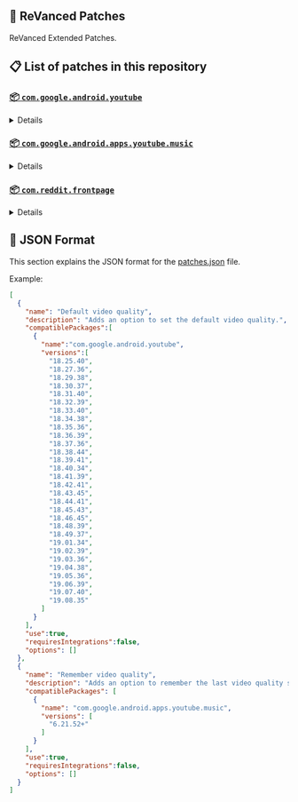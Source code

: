 ## 🧩 ReVanced Patches

ReVanced Extended Patches.

## 📋 List of patches in this repository

### [📦 `com.google.android.youtube`](https://play.google.com/store/apps/details?id=com.google.android.youtube)
<details>

| 💊 Patch | 📜 Description | 🏹 Target Version |
|:--------:|:--------------:|:-----------------:|
| `Add splash animation` | Adds old style splash animation. | 18.25.40 ~ 19.08.35 |
| `Alternative thumbnails` | Adds options to replace video thumbnails using the DeArrow API or image captures from the video. | 18.25.40 ~ 19.08.35 |
| `Ambient mode switch` | Adds an option to bypass the restrictions of ambient mode or disable it completely. | 18.25.40 ~ 19.08.35 |
| `Append time stamps information` | Adds an option to add the current video quality or playback speed in brackets next to the current time. | 18.25.40 ~ 19.08.35 |
| `Change player flyout panel toggles` | Adds an option to use text toggles instead of switch toggles within the additional settings menu. | 18.25.40 ~ 19.08.35 |
| `Change start page` | Adds an option to set which page the app opens in instead of the homepage. | 18.25.40 ~ 19.08.35 |
| `Custom branding heading` | Applies a custom heading in the top left corner within the app. | 18.25.40 ~ 19.08.35 |
| `Custom branding icon YouTube` | Change the YouTube launcher icon to the icon specified in options.json. | 18.25.40 ~ 19.08.35 |
| `Custom branding name YouTube` | Rename the YouTube app to the name specified in options.json. | 18.25.40 ~ 19.08.35 |
| `Custom double tap length` | Add 'double-tap to seek' value. | 18.25.40 ~ 19.08.35 |
| `Custom package name` | Changes the package name for the non-root build of YouTube and YouTube Music to the name specified in options.json. | all |
| `Custom playback speed` | Adds options to customize available playback speeds. | 18.25.40 ~ 19.08.35 |
| `Custom player overlay opacity` | Adds an option to change the opacity of the video player background when player controls are visible. | 18.25.40 ~ 19.08.35 |
| `Custom seekbar color` | Adds an option to customize seekbar colors in video players and video thumbnails. | 18.25.40 ~ 19.08.35 |
| `Default playback speed` | Adds an option to set the default playback speed. | 18.25.40 ~ 19.08.35 |
| `Default video quality` | Adds an option to set the default video quality. | 18.25.40 ~ 19.08.35 |
| `Disable HDR video` | Adds options to disable HDR video. | 18.25.40 ~ 19.08.35 |
| `Disable QUIC protocol` | Adds an option to disable CronetEngine's QUIC protocol. | 18.25.40 ~ 19.08.35 |
| `Disable auto captions` | Adds an option to disable captions from being automatically enabled. | 18.25.40 ~ 19.08.35 |
| `Disable haptic feedback` | Adds an option to disable haptic feedback when swiping the video player. | 18.25.40 ~ 19.08.35 |
| `Disable landscape mode` | Adds an option to disable landscape mode when entering fullscreen. | 18.25.40 ~ 19.08.35 |
| `Disable pip notification` | Disable pip notification when you first launch pip mode. | 18.25.40 ~ 19.08.35 |
| `Disable rolling number animations` | Adds an option to disable rolling number animations of video view count, user likes, and upload time. | 18.43.45 ~ 19.08.35 |
| `Disable shorts on startup` | Adds an option to disable the Shorts player from resuming on app startup when Shorts were last being watched. | 18.25.40 ~ 19.08.35 |
| `Disable speed overlay` | Adds an option to disable 'Play at 2x speed' when pressing and holding in the video player. | 18.25.40 ~ 19.08.35 |
| `Disable update screen` | Adds an option to disable the "Update your app" screen that appears when using an outdated client. | 18.25.40 ~ 19.08.35 |
| `Enable bottom player gestures` | Adds an option to enter fullscreen when swiping down below the video player. | 18.25.40 ~ 19.08.35 |
| `Enable compact controls overlay` | Adds an option to make the fullscreen controls compact. | 18.25.40 ~ 19.08.35 |
| `Enable debug logging` | Adds an option to enable debug logging. | 18.25.40 ~ 19.08.35 |
| `Enable external browser` | Adds an option to always open links in your browser instead of in the in-app-browser. | 18.25.40 ~ 19.08.35 |
| `Enable gradient loading screen` | Adds an option to enable gradient loading screen. | 18.25.40 ~ 19.08.35 |
| `Enable language switch` | Adds an option to enable or disable language switching toggle. | 18.25.40 ~ 19.08.35 |
| `Enable minimized playback` | Enables minimized and background playback. | 18.25.40 ~ 19.08.35 |
| `Enable new splash animation` | Adds an option to enable a new type of splash animation. | 18.25.40 ~ 19.08.35 |
| `Enable new thumbnail preview` | Adds an option to enables the new seekbar thumbnails preview. | 18.25.40 ~ 19.08.35 |
| `Enable old quality layout` | Adds an option to restore the old video quality menu with specific video resolution options. | 18.25.40 ~ 19.08.35 |
| `Enable open links directly` | Adds an option to skip over redirection URLs in external links. | 18.25.40 ~ 19.08.35 |
| `Enable seekbar tapping` | Adds an option to enable tap-to-seek on the seekbar of the video player. | 18.25.40 ~ 19.08.35 |
| `Enable song search` | Adds an option to enable song search in the voice search screen. | 18.30.37 ~ 19.08.35 |
| `Enable tablet mini player` | Adds an option to enable the tablet mini player layout. | 18.25.40 ~ 19.08.35 |
| `Enable tablet navigation bar` | Adds an option to enable the tablet navigation bar. | 18.25.40 ~ 19.08.35 |
| `Enable wide search bar` | Adds an option to replace the search icon with a wide search bar. This will hide the YouTube logo when active. | 18.25.40 ~ 19.08.35 |
| `Force fullscreen` | Adds an option to forcefully open videos in fullscreen. | 18.25.40 ~ 19.08.35 |
| `Force opus codec` | Adds an option to force the opus audio codec instead of the mp4a audio codec. | 18.25.40 ~ 19.08.35 |
| `Force video codec` | Adds an option to force the video codec. | 18.25.40 ~ 19.08.35 |
| `Hide account menu` | Adds the ability to hide account menu elements using a custom filter in the account menu and You tab. | 18.25.40 ~ 19.08.35 |
| `Hide animated button background` | Hides the background of the pause and play animated buttons in the Shorts player. | 18.25.40 ~ 19.08.35 |
| `Hide auto player popup panels` | Adds an option to hide panels (such as live chat) from opening automatically. | 18.25.40 ~ 19.08.35 |
| `Hide autoplay button` | Adds an option to hide the autoplay button in the video player. | 18.25.40 ~ 19.08.35 |
| `Hide autoplay preview` | Adds an option to hide the autoplay preview container when in fullscreen. | 18.25.40 ~ 19.08.35 |
| `Hide button container` | Adds options to hide action buttons below the video player. | 18.25.40 ~ 19.08.35 |
| `Hide captions button` | Adds an option to hide the captions button in the video player. | 18.25.40 ~ 19.08.35 |
| `Hide cast button` | Adds an option to hide the cast button. | 18.25.40 ~ 19.08.35 |
| `Hide category bar` | Adds an option to hide the category bar in feeds. | 18.25.40 ~ 19.08.35 |
| `Hide channel avatar section` | Adds an option to hide the channel avatar section of the subscription feed. | 18.25.40 ~ 19.08.35 |
| `Hide channel profile components` | Adds an option to hide channel profile components. | 18.25.40 ~ 19.08.35 |
| `Hide channel watermark` | Adds an option to hide creator's watermarks in the video player. | 18.25.40 ~ 19.08.35 |
| `Hide collapse button` | Adds an option to hide the collapse button in the video player. | 18.25.40 ~ 19.08.35 |
| `Hide comment component` | Adds options to hide components related to comments. | 18.25.40 ~ 19.08.35 |
| `Hide crowdfunding box` | Adds an option to hide the crowdfunding box between the player and video description. | 18.25.40 ~ 19.08.35 |
| `Hide description components` | Adds an option to hide description components. | 18.25.40 ~ 19.08.35 |
| `Hide double tap overlay filter` | Hides the double tap dark filter layer. | 18.25.40 ~ 19.08.35 |
| `Hide double tap to like animations` | Hides the like animations when double tap the screen in the Shorts player. | 18.25.40 ~ 19.08.35 |
| `Hide end screen cards` | Adds an option to hide suggested video cards at the end of the video in the video player. | 18.25.40 ~ 19.08.35 |
| `Hide end screen overlay` | Adds an option to hide the overlay in fullscreen when swiping up and at the end of videos. | 18.25.40 ~ 19.08.35 |
| `Hide feed flyout panel` | Adds the ability to hide feed flyout panel components using a custom filter. | 18.25.40 ~ 19.08.35 |
| `Hide filmstrip overlay` | Adds an option to hide filmstrip overlay in the video player. | 18.25.40 ~ 19.08.35 |
| `Hide floating microphone` | Adds an option to hide the floating microphone button when searching. | 18.25.40 ~ 19.08.35 |
| `Hide fullscreen panels` | Adds an option to hide panels such as live chat when in fullscreen. | 18.25.40 ~ 19.08.35 |
| `Hide general ads` | Adds options to hide general ads. | 18.25.40 ~ 19.08.35 |
| `Hide handle` | Adds options to hide the handle in the account switcher and You tab. | 18.25.40 ~ 19.08.35 |
| `Hide info cards` | Adds an option to hide info-cards in the video player. | 18.25.40 ~ 19.08.35 |
| `Hide latest videos button` | Adds options to hide latest videos button in home feed. | 18.25.40 ~ 19.08.35 |
| `Hide layout components` | Adds options to hide general layout components. | 18.25.40 ~ 19.08.35 |
| `Hide load more button` | Adds an option to hide the button under videos that loads similar videos. | 18.25.40 ~ 19.08.35 |
| `Hide mix playlists` | Adds an option to hide mix playlists in feed. | 18.25.40 ~ 19.08.35 |
| `Hide music button` | Adds an option to hide the YouTube Music button in the video player. | 18.25.40 ~ 19.08.35 |
| `Hide navigation buttons` | Adds options to hide and change navigation buttons (such as the Shorts button). | 18.25.40 ~ 19.08.35 |
| `Hide navigation label` | Adds an option to hide navigation bar labels. | 18.25.40 ~ 19.08.35 |
| `Hide player button background` | Hides the dark background surrounding the video player controls. | 18.25.40 ~ 19.08.35 |
| `Hide player flyout panel` | Adds options to hide player flyout panel components. | 18.25.40 ~ 19.08.35 |
| `Hide previous next button` | Adds an option to hide the previous and next buttons in the video player. | 18.25.40 ~ 19.08.35 |
| `Hide search term thumbnail` | Adds an option to hide thumbnails in the search term history. | 18.25.40 ~ 19.08.35 |
| `Hide seek message` | Adds an option to hide the 'Slide left or right to seek' or 'Release to cancel' message container in the video player. | 18.39.41 ~ 19.08.35 |
| `Hide seekbar` | Adds an option to hide the seekbar in video player and video thumbnails. | 18.25.40 ~ 19.08.35 |
| `Hide shorts components` | Adds options to hide components related to YouTube Shorts. | 18.25.40 ~ 19.08.35 |
| `Hide snack bar` | Adds an option to hide the snack bar action popup. | 18.25.40 ~ 19.08.35 |
| `Hide suggested actions` | Adds an option to hide the suggested actions bar inside the player. | 18.25.40 ~ 19.08.35 |
| `Hide suggested video overlay` | Adds an option to hide the suggested video overlay at the end of videos. | 18.25.40 ~ 19.08.35 |
| `Hide suggestions shelf` | Adds an option to hide the suggestions shelf in feed. | 18.25.40 ~ 19.08.35 |
| `Hide time stamp` | Adds an option to hide the timestamp in the bottom left of the video player. | 18.25.40 ~ 19.08.35 |
| `Hide toolbar button` | Adds an option to hide the button in the toolbar. | 18.25.40 ~ 19.08.35 |
| `Hide tooltip content` | Hides the tooltip box that appears on first install. | 18.25.40 ~ 19.08.35 |
| `Hide trending searches` | Adds an option to hide trending searches in the search bar. | 18.25.40 ~ 19.08.35 |
| `Hide video ads` | Adds an option to hide ads in the video player. | 18.25.40 ~ 19.08.35 |
| `Hide voice search button` | Hide voice search button in search bar. | 18.25.40 ~ 19.08.35 |
| `Keep landscape mode` | Adds an option to keep landscape mode when turning the screen off and on in fullscreen. | 18.42.41 ~ 19.08.35 |
| `Layout switch` | Adds an option to trick dpi to use tablet or phone layout. | 18.25.40 ~ 19.08.35 |
| `MaterialYou` | Enables MaterialYou theme for Android 12+ | 18.25.40 ~ 19.08.35 |
| `MicroG support` | Allows ReVanced Extended to run without root and under a different package name with MicroG. | 18.25.40 ~ 19.08.35 |
| `Overlay buttons` | Adds an option to display overlay buttons in the video player. | 18.25.40 ~ 19.08.35 |
| `Quick actions components` | Adds options to hide and customize components below the seekbar in fullscreen. | 18.25.40 ~ 19.08.35 |
| `Remove viewer discretion dialog` | Adds an option to remove the dialog that appears when opening a video that has been age-restricted by accepting it automatically. This does not bypass the age restriction. | 18.25.40 ~ 19.08.35 |
| `Return YouTube Dislike` | Shows the dislike count of videos using the Return YouTube Dislike API. | 18.25.40 ~ 19.08.35 |
| `Sanitize sharing links` | Adds an option to remove tracking query parameters from URLs when sharing links. | 18.25.40 ~ 19.08.35 |
| `Settings` | Applies mandatory patches to implement ReVanced Extended settings into the application. | 18.25.40 ~ 19.08.35 |
| `Shorts outline button` | Apply the outline icon to the action button of the Shorts player. | 18.25.40 ~ 19.08.35 |
| `SponsorBlock` | Integrates SponsorBlock which allows skipping video segments such as sponsored content. | 18.25.40 ~ 19.08.35 |
| `Spoof app version` | Adds options to spoof the YouTube client version. This can be used to restore old UI elements and features. | 18.25.40 ~ 19.08.35 |
| `Spoof device dimensions` | Adds an option to spoof the device dimensions which unlocks higher video qualities if they aren't available on the device. | 18.25.40 ~ 19.08.35 |
| `Spoof player parameters` | Adds options to spoof player parameters to prevent playback issues. | 18.25.40 ~ 19.08.35 |
| `Swipe controls` | Adds options to enable and configure volume and brightness swipe controls. | 18.25.40 ~ 19.08.35 |
| `Theme` | Change the app's theme to the values specified in options.json. | 18.25.40 ~ 19.08.35 |
| `Translations` | Add Crowdin translations for YouTube. | 18.25.40 ~ 19.08.35 |
</details>

### [📦 `com.google.android.apps.youtube.music`](https://play.google.com/store/apps/details?id=com.google.android.apps.youtube.music)
<details>

| 💊 Patch | 📜 Description | 🏹 Target Version |
|:--------:|:--------------:|:-----------------:|
| `Amoled` | Applies a pure black theme to some components. | 6.21.52+ |
| `Background play` | Enables playing music in the background. | 6.21.52+ |
| `Bitrate default value` | Sets the audio quality to "Always High" when you first install the app. | 6.21.52+ |
| `Certificate spoof` | Enables YouTube Music to work with Android Auto by spoofing the YouTube Music certificate. | 6.21.52+ |
| `Change start page` | Adds an option to set which page the app opens in instead of the homepage. | 6.21.52+ |
| `Custom branding icon YouTube Music` | Changes the YouTube Music app icon to the icon specified in options.json. | 6.21.52+ |
| `Custom branding name YouTube Music` | Renames the YouTube Music app to the name specified in options.json. | 6.21.52+ |
| `Custom package name` | Changes the package name for the non-root build of YouTube and YouTube Music to the name specified in options.json. | 6.21.52+ |
| `Custom playback speed` | Adds an option to customize available playback speeds. | 6.21.52+ |
| `Disable auto captions` | Adds an option to disable captions from being automatically enabled. | 6.21.52+ |
| `Disable overlay filter` | Removes the dark overlay when comment, share, save to playlist, and flyout panels are open. | 6.21.52+ |
| `Enable black navigation bar` | Adds an option to set the navigation bar color to black. | 6.21.52+ |
| `Enable color match player` | Adds an option to match the color of the miniplayer to the fullscreen player. Deprecated on YT Music 6.34.51+. | 6.21.52 ~ 6.33.52 |
| `Enable compact dialog` | Adds an option to enable the compact flyout menu on phones. | 6.21.52+ |
| `Enable custom filter` | Adds a custom filter which can be used to hide layout components. | 6.21.52+ |
| `Enable debug logging` | Adds an option to enable debug logging. | 6.21.52+ |
| `Enable force minimized player` | Adds an option to keep the miniplayer minimized even when another track is played. | 6.21.52+ |
| `Enable landscape mode` | Adds an option to enable landscape mode when rotating the screen on phones. | 6.21.52+ |
| `Enable minimized playback` | Enables playback in miniplayer for Kids music. | 6.21.52+ |
| `Enable old player background` | Adds an option to return the player background to the old style. Deprecated on YT Music 6.34.51+. | 6.21.52 ~ 6.33.52 |
| `Enable old player layout` | Adds an option to return the player layout to the old style. Deprecated on YT Music 6.31.55+. | 6.21.52 ~ 6.33.52 |
| `Enable old style library shelf` | Adds an option to return the library tab to the old style. | 6.21.52+ |
| `Enable old style miniplayer` | Adds an option to return the miniplayer to the old style. | 6.21.52+ |
| `Enable opus codec` | Adds an option use the opus audio codec instead of the mp4a audio codec. | 6.21.52+ |
| `Enable playback speed` | Adds an option to add a playback speed button to the flyout panel. | 6.21.52+ |
| `Enable zen mode` | Adds an option to change the player background to light grey to reduce eye strain. Deprecated on YT Music 6.34.51+. | 6.21.52 ~ 6.33.52 |
| `Exclusive audio playback` | Unlocks the option to play music without video. | 6.21.52+ |
| `Hide For You shelf` | Adds an option to hide the For You shelf from the homepage. | 6.21.52+ |
| `Hide account menu` | Adds the ability to hide account menu elements using a custom filter. | 6.21.52+ |
| `Hide action bar component` | Adds options to hide action bar components and replace the offline download button with an external download button. | 6.21.52+ |
| `Hide button shelf` | Adds an option to hide the button shelf from the homepage and explore tab. | 6.21.52+ |
| `Hide carousel shelf` | Adds an option to hide the carousel shelf from the homepage and explore tab. | 6.21.52+ |
| `Hide cast button` | Adds an option to hide the cast button. | 6.21.52+ |
| `Hide category bar` | Adds an option to hide the category bar. | 6.21.52+ |
| `Hide channel guidelines` | Adds an option to hide the channel guidelines at the top of the comments section. | 6.21.52+ |
| `Hide double tap overlay filter` | Removes the dark overlay when double-tapping to seek. | 6.21.52+ |
| `Hide emoji picker and time stamp` | Adds an option to hide the emoji picker and time stamp when typing comments. | 6.21.52+ |
| `Hide flyout panel` | Adds options to hide flyout panel components. | 6.21.52+ |
| `Hide fullscreen share button` | Adds an option to hide the share button in the fullscreen player. | 6.21.52+ |
| `Hide general ads` | Adds options to hide general ads. | 6.21.52+ |
| `Hide get premium` | Hides the "Get Music Premium" label from the account menu and settings. | 6.21.52+ |
| `Hide handle` | Adds an option to hide the handle in the account menu. | 6.21.52+ |
| `Hide history button` | Adds an option to hide the history button in the toolbar. | 6.21.52+ |
| `Hide navigation bar component` | Adds options to hide navigation bar components. | 6.21.52+ |
| `Hide new playlist button` | Adds an option to hide the "New playlist" button in the library. | 6.21.52+ |
| `Hide player overlay filter` | Removes the dark overlay when single-tapping player. | 6.21.52+ |
| `Hide playlist card` | Adds an option to hide the playlist card from the homepage. | 6.21.52+ |
| `Hide tap to update button` | Adds an option to hide the tap to update button. | 6.21.52+ |
| `Hide taste builder` | Hides the "Tell us which artists you like" card from the homepage. | 6.21.52+ |
| `Hide terms container` | Adds an option to hide the terms of service container in the account menu. | 6.21.52+ |
| `Hide tooltip content` | Hides the tooltip box that appears when opening the app for the first time. | 6.21.52+ |
| `Hide voice search button` | Hides the voice search button in the search bar. | 6.21.52+ |
| `MicroG support` | Allows YouTube Music to run without root and under a different package name with MicroG. | 6.21.52+ |
| `Remember playback speed` | Adds an option to remember the last playback speed selected. | 6.21.52+ |
| `Remember repeat state` | Adds an option to remember the state of the repeat toggle. | 6.21.52+ |
| `Remember shuffle state` | Adds an option to remember the state of the shuffle toggle. | 6.21.52+ |
| `Remember video quality` | Adds an option to remember the last video quality selected. | 6.21.52+ |
| `Remove viewer discretion dialog` | Adds an option to remove the dialog that appears when opening a video that has been age-restricted by accepting it automatically. This does not bypass the age restriction. | 6.21.52+ |
| `Replace cast button` | Adds an option to replace the cast button in the player with the "Open music" button. | 6.21.52+ |
| `Replace dismiss queue` | Adds an option to replace "Dismiss queue" with "Watch on YouTube" in the flyout menu. | 6.21.52+ |
| `Return YouTube Dislike` | Adds an option to show the dislike count of songs using the Return YouTube Dislike API. | 6.21.52+ |
| `Sanitize sharing links` | Adds an option to remove tracking query parameters from URLs when sharing links. | 6.21.52+ |
| `Settings` | Adds ReVanced Extended settings to YouTube Music. | 6.21.52+ |
| `SponsorBlock` | Adds options to enable and configure SponsorBlock, which can skip undesired video segments such as non-music sections. | 6.21.52+ |
| `Spoof app version` | Adds options to spoof the YouTube Music client version. This can remove the radio mode restriction in Canadian regions or disable real-time lyrics. | 6.21.52+ |
| `Translations` | Adds Crowdin translations for YouTube Music. | 6.21.52+ |
</details>

### [📦 `com.reddit.frontpage`](https://play.google.com/store/apps/details?id=com.reddit.frontpage)
<details>

| 💊 Patch | 📜 Description | 🏹 Target Version |
|:--------:|:--------------:|:-----------------:|
| `Change package name` | Changes the package name for Reddit to the name specified in options.json. | all |
| `Custom branding name Reddit` | Renames the Reddit app to the name specified in options.json. | all |
| `Disable screenshot popup` | Adds an option to disable the popup that shows up when taking a screenshot. | all |
| `Hide ads` | Adds options to hide ads. | all |
| `Hide navigation buttons` | Adds options to hide buttons in the navigation bar. | all |
| `Hide recently visited shelf` | Adds an option to hide the recently visited shelf in the sidebar. | all |
| `Hide toolbar button` | Adds an option to hide the r/place or Reddit recap button in the toolbar. | all |
| `Open links directly` | Adds an option to skip over redirection URLs in external links. | all |
| `Open links externally` | Adds an option to always open links in your browser instead of in the in-app-browser. | all |
| `Premium icon` | Unlocks premium app icons. | all |
| `Remove subreddit dialog` | Adds options to remove the NSFW community warning and notifications suggestion dialogs by dismissing them automatically. | all |
| `Sanitize sharing links` | Adds an option to remove tracking query parameters from URLs when sharing links. | all |
| `Settings` | Adds ReVanced Extended settings to Reddit. | all |
</details>



## 📝 JSON Format

This section explains the JSON format for the [patches.json](patches.json) file.

Example:

```json
[
  {
    "name": "Default video quality",
    "description": "Adds an option to set the default video quality.",
    "compatiblePackages":[
      {
        "name":"com.google.android.youtube",
        "versions":[
          "18.25.40",
          "18.27.36",
          "18.29.38",
          "18.30.37",
          "18.31.40",
          "18.32.39",
          "18.33.40",
          "18.34.38",
          "18.35.36",
          "18.36.39",
          "18.37.36",
          "18.38.44",
          "18.39.41",
          "18.40.34",
          "18.41.39",
          "18.42.41",
          "18.43.45",
          "18.44.41",
          "18.45.43",
          "18.46.45",
          "18.48.39",
          "18.49.37",
          "19.01.34",
          "19.02.39",
          "19.03.36",
          "19.04.38",
          "19.05.36",
          "19.06.39",
          "19.07.40",
          "19.08.35"
        ]
      }
    ],
    "use":true,
    "requiresIntegrations":false,
    "options": []
  },
  {
    "name": "Remember video quality",
    "description": "Adds an option to remember the last video quality selected.",
    "compatiblePackages": [
      {
        "name": "com.google.android.apps.youtube.music",
        "versions": [
          "6.21.52+"
        ]
      }
    ],
    "use":true,
    "requiresIntegrations":false,
    "options": []
  }
]
```